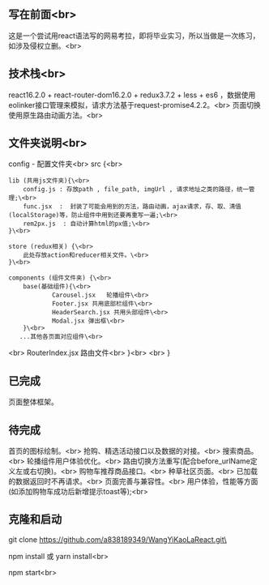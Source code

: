## 写在前面\<br>
这是一个尝试用react语法写的网易考拉，即将毕业实习，所以当做是一次练习，如涉及侵权立删。\<br>

## 技术栈\<br>
react16.2.0 + react-router-dom16.2.0 + redux3.7.2 + less + es6 ，数据使用eolinker接口管理来模拟，请求方法基于request-promise4.2.2。\<br>
页面切换使用原生路由动画方法。\<br>

## 文件夹说明\<br>
config - 配置文件夹\<br>
src {\<br>

    lib (共用js文件夹){\<br>
        config.js : 存放path , file_path, imgUrl , 请求地址之类的路径，统一管理;\<br>
        func.jsx  :  封装了可能会用到的方法，路由动画，ajax请求，存、取、清值(localStorage)等，防止组件中用到还要再重写一遍;\<br>
        rem2px.js  : 自动计算html的px值;\<br>
    }\<br>

    store (redux相关) {\<br>
        此处存放action和reducer相关文件。\<br>
    }\<br>

    components (组件文件夹) {\<br>
        base(基础组件){\<br>
                Carousel.jsx   轮播组件\<br>
                Footer.jsx 共用底部栏组件\<br>
                HeaderSearch.jsx 共用头部组件\<br>
                Modal.jsx 弹出框\<br>
        }\<br>
       ...其他各页面对应组件\<br>
\<br>
       RouterIndex.jsx 路由文件\<br>
    }\<br>
\<br>
}

## 已完成
页面整体框架。

## 待完成
首页的图标绘制。\<br>
抢购、精选活动接口以及数据的对接。\<br>
搜索商品。\<br>
轮播组件用户体验优化。\<br>
路由切换方法重写(配合before_urlName定义左或右切换)。\<br>
购物车推荐商品接口。\<br>
种草社区页面。\<br>
已加载的数据返回时不再请求。\<br>
页面完善与兼容性。\<br>
用户体验，性能等方面(如添加购物车成功后新增提示toast等);\<br>


## 克隆和启动
git clone https://github.com/a838189349/WangYiKaoLaReact.git\<br>

npm install 或 yarn install\<br>

npm start\<br>
